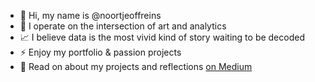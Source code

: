 - 👋 Hi, my name is @noortjeoffreins
- 🌱 I operate on the intersection of art and analytics
- 📈 I believe data is the most vivid kind of story waiting to be decoded
- ⚡ Enjoy my portfolio & passion projects
- 👀 Read on about my projects and reflections <a href=https://medium.com/@noortjeoffreins/>on Medium</a>
